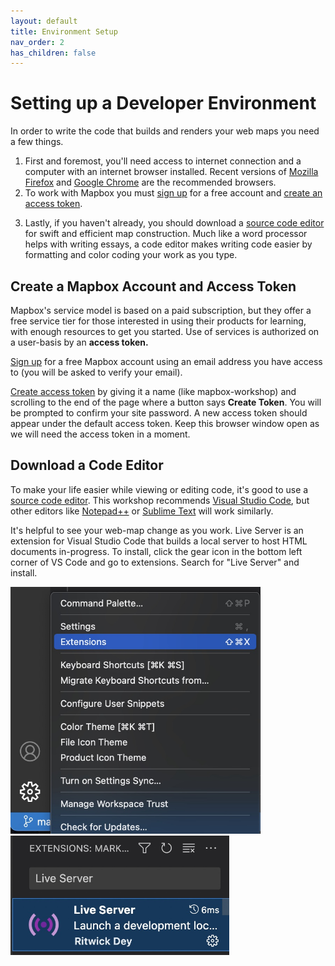 ```yaml
---
layout: default
title: Environment Setup
nav_order: 2
has_children: false
---
```

# Setting up a Developer Environment
In order to write the code that builds and renders your web maps you need a few things.

1. First and foremost, you'll need access to internet connection and a computer with an internet browser installed. Recent versions of [Mozilla Firefox](https://www.mozilla.org) and [Google Chrome](https://www.google.com/chrome/) are the recommended browsers. 
2. To work with Mapbox you must [sign up](https://account.mapbox.com/auth/signup/) for a free account and [create an access token](https://account.mapbox.com/access-tokens/). 
<!-- 3. Downloading the Mapbox GL JS graphics library requires running one simple command in your computer's terminal. If you have never worked in the terminal, consider browsing the Research Common's introductory workshop [here](https://ubc-library-rc.github.io/intro-shell/content/01-what-is-the-shell.html).-->
3. Lastly, if you haven't already, you should download a [source code editor](https://en.wikipedia.org/wiki/Source_code_editor) for swift and efficient map construction. Much like a word processor helps with writing essays, a code editor makes writing code easier by formatting and color coding your work as you type.  




## Create a Mapbox Account and Access Token
Mapbox's service model is based on a paid subscription, but they offer a free service tier for those interested in using their products for learning, with enough resources to get you started. Use of services is authorized on a user-basis by an **access token.** 

[Sign up](https://account.mapbox.com/auth/signup/) for a free Mapbox account using an email address you have access to (you will be asked to verify your email). 

[Create access token](https://account.mapbox.com/access-tokens/) by giving it a name (like mapbox-workshop) and scrolling to the end of the page where a button says **Create Token**. You will be prompted to confirm your site password. A new access token should appear under the default access token. Keep this browser window open as we will need the access token in a moment. 


## Download a Code Editor 
To make your life easier while viewing or editing code, it's good to use a [source code editor](https://en.wikipedia.org/wiki/Source_code_editor). This workshop recommends [Visual Studio Code](https://code.visualstudio.com/download), but other editors like [Notepad++](https://notepad-plus-plus.org/) or [Sublime Text](https://www.sublimetext.com/3) will work similarly.

It's helpful to see your web-map change as you work. Live Server is an extension for Visual Studio Code that builds a local server to host HTML documents in-progress. To install, click the gear icon in the bottom left corner of VS Code and go to extensions. Search for "Live Server" and install. 

<img src="./images/vs-extensions_20220117.jpg" alt="vs-extensions" width="400"/>
<br>
<img src="./images/live-server_20220117.jpg" alt="live-server" width="350"/>

